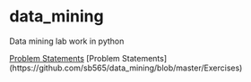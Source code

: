 # data_mining
<p>Data mining lab work in python</p>
<a href="https://github.com/sb565/data_mining/blob/master/Exercises">Problem Statements</a>
[Problem Statements](https://github.com/sb565/data_mining/blob/master/Exercises)
